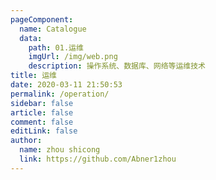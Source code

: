 ```yaml
---
pageComponent:
  name: Catalogue
  data:
    path: 01.运维
    imgUrl: /img/web.png
    description: 操作系统、数据库、网络等运维技术
title: 运维
date: 2020-03-11 21:50:53
permalink: /operation/
sidebar: false
article: false
comment: false
editLink: false
author:
  name: zhou shicong
  link: https://github.com/Abner1zhou
---
```

